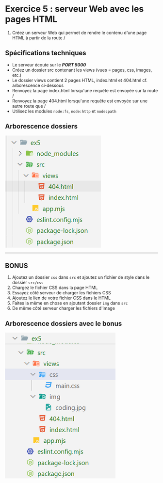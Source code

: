 # Exercice 5 : serveur Web avec les pages HTML

1. Créez un serveur Web qui permet de rendre le contenu d'une page HTML à partir de la route /

## Spécifications techniques

- Le serveur écoute sur le ***PORT 5000***
- Créez un dossier src contenant les views (vues = pages, css, images, etc.)
- Le dossier views contient 2 pages HTML, index.html et 404.html cf. arborescence ci-dessous
- Renvoyez la page index.html lorsqu'une requête est envoyée sur la route /
- Renvoyez la page 404.html lorsqu'une requête est envoyée sur une autre route que /
- Utilisez les modules `node:fs`, `node:http` et `node:path`

## Arborescence dossiers

![arbo](./ressources/img/ex5_arborescence.png)

---

## BONUS

1. Ajoutez un dossier `css` dans `src` et ajoutez un fichier de style dans le dossier `src/css`
2. Chargez le fichier CSS dans la page HTML
3. Essayez côté serveur de charger les fichiers CSS
4. Ajoutez le lien de votre fichier CSS dans le HTML
4. Faites la même en chose en ajoutant dossier `img` dans `src`
5. De même côté serveur charger les fichiers d'image

## Arborescence dossiers avec le bonus

![arbo_bonys](./ressources/img/ex5_arborescence_bonus.png)
